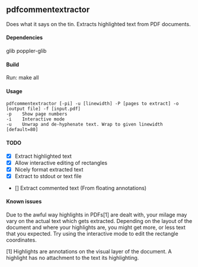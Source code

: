 pdfcommentextractor
-------------------

Does what it says on the tin. Extracts highlighted text from PDF documents.

#### Dependencies

glib
poppler-glib

#### Build
Run:
    make all

#### Usage

    pdfcommentextractor [-pi] -u [linewidth] -P [pages to extract] -o [output file] -f [input.pdf]
    -p    Show page numbers
    -i    Interactive mode
    -u    Unwrap and de-hyphenate text. Wrap to given linewidth [default=80]

#### TODO

- [x] Extract highlighted text
- [x] Allow interactive editing of rectangles
- [x] Nicely format extracted text
- [x] Extract to stdout or text file
- [] Extract commented text (From floating annotations)

#### Known issues

Due to the awful way highlights in PDFs[1] are dealt with, your milage may vary
on the actual text which gets extracted.
Depending on the layout of the document and where your highlights are, you might get 
more, or less text that you expected.
Try using the interactive mode to edit the rectangle coordinates.

[1] Highlights are annotations on the visual layer of the document.
A highlight has no attachment to the text its highlighting.
 

